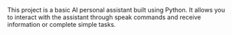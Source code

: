 This project is a basic AI personal assistant built using Python. It allows you to interact with the assistant through speak commands and receive information or complete simple tasks.

